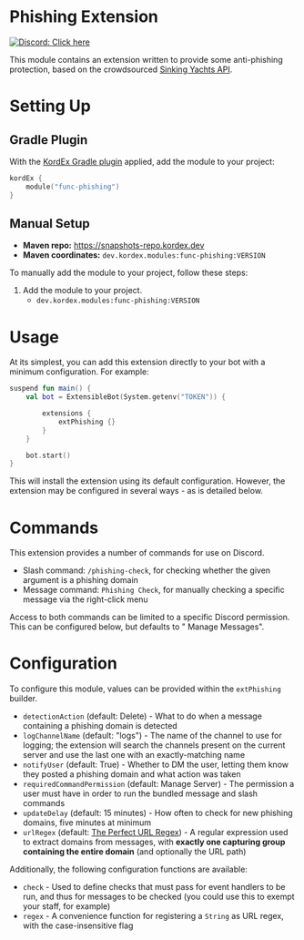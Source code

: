 # Phishing Extension

[![Discord: Click here](https://img.shields.io/static/v1?label=Discord&message=Click%20here&color=7289DA&style=for-the-badge&logo=discord)](https://discord.gg/ZKRetPNtvY)

This module contains an extension written to provide some anti-phishing protection, based on the
crowdsourced [Sinking Yachts API](https://phish.sinking.yachts/docs).

# Setting Up

## Gradle Plugin

With the [KordEx Gradle plugin](https://docs.kordex.dev/kordex-plugin.html) applied, add the module to your project:

```kt
kordEx {
	module("func-phishing")
}
```

## Manual Setup

* **Maven repo:** https://snapshots-repo.kordex.dev
* **Maven coordinates:** `dev.kordex.modules:func-phishing:VERSION`

To manually add the module to your project, follow these steps:

1. Add the module to your project.
	- `dev.kordex.modules:func-phishing:VERSION`

# Usage

At its simplest, you can add this extension directly to your bot with a minimum configuration. For example:

```kotlin
suspend fun main() {
    val bot = ExtensibleBot(System.getenv("TOKEN")) {

        extensions {
            extPhishing {}
        }
    }

    bot.start()
}
```

This will install the extension using its default configuration. However, the extension may be configured in several
ways - as is detailed below.

# Commands

This extension provides a number of commands for use on Discord.

* Slash command: `/phishing-check`, for checking whether the given argument is a phishing domain
* Message command: `Phishing Check`, for manually checking a specific message via the right-click menu

Access to both commands can be limited to a specific Discord permission. This can be configured below, but defaults to "
Manage Messages".

# Configuration

To configure this module, values can be provided within the `extPhishing` builder.

* `detectionAction` (default: Delete) - What to do when a message containing a phishing domain is detected
* `logChannelName` (default: "logs") - The name of the channel to use for logging; the extension will search the
  channels present on the current server and use the last one with an exactly-matching name
* `notifyUser` (default: True) - Whether to DM the user, letting them know they posted a phishing domain and what action
  was taken
* `requiredCommandPermission` (default: Manage Server) - The permission a user must have in order to run the bundled
  message and slash commands
* `updateDelay` (default: 15 minutes) - How often to check for new phishing domains, five minutes at minimum
* `urlRegex` (default: [The Perfect URL Regex](https://urlregex.com/)) - A regular expression used to extract domains
  from messages, with **exactly one capturing group containing the entire domain** (and optionally the URL path)

Additionally, the following configuration functions are available:

* `check` - Used to define checks that must pass for event handlers to be run, and thus for messages to be checked (you
  could use this to exempt your staff, for example)
* `regex` - A convenience function for registering a `String` as URL regex, with the case-insensitive flag
